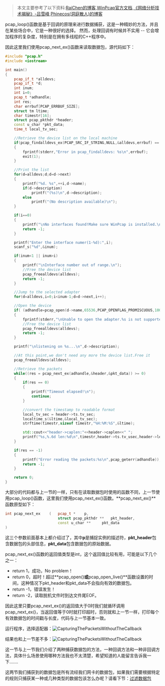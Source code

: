 > 本文主要参考了以下资料:[RaiChen的博客](http://www.cnblogs.com/raichen/p/4128819.html),[WinPcap官方文档](http://www.ferrisxu.com/WinPcap/html/index.html),[《网络分析技术揭秘》-吕雪峰](http://book.douban.com/subject/10830686/),[Phinecos(洞庭散人)的博客](http://www.cnblogs.com/phinecos/archive/2008/10/20/1315176.html)

pcap_loop()函数是基于回调的原理来进行数据捕获，这是一种精妙的方法，并且在某些场合中，它是一种很好的选择。 然而，处理回调有时候并不实用 -- 它会增加程序的复杂度，特别是在拥有多线程的C++程序中。

因此这里我们使用pcap_next_ex()函数来读取数据包，源代码如下：
```C++
#include "pcap.h"
#include <iostream>

int main()
{
	pcap_if_t *alldevs;
	pcap_if_t *d;
	int inum;
	int i=0;
	pcap_t *adhandle;
	int res;
	char errbuf[PCAP_ERRBUF_SIZE];
	struct tm ltime;
	char timestr[16];
	struct pcap_pkthdr *header;
	const u_char *pkt_data;
	time_t local_tv_sec;

	//Retrieve the device list on the local machine
	if(pcap_findalldevs_ex(PCAP_SRC_IF_STRING,NULL,&alldevs,errbuf) == -1)
	{
		fprintf(stderr,"Error in pcap_findalldevs: %s\n",errbuf);
		exit(1);
	}

	//Print the list
	for(d=alldevs;d;d=d->next)
	{
		printf("%d. %s",++i,d->name);
		if(d->description)
			printf("(%s)\n",d->description);
		else
			printf("(No description available)\n");
	}

	if(i==0)
	{
		printf("\nNo interfaces found!Make sure WinPcap is installed.\n");
		return -1;
	}

	printf("Enter the interface numer(1-%d):",i);
	scanf_s("%d",&inum);

	if(inum<1 || inum>i)
	{
		printf("\nInterface number out of range.\n");
		//Free the device list
		pcap_freealldevs(alldevs);
		return -1;
	}

	//Jump to the selected adapter
	for(d=alldevs,i=0;i<inum-1;d=d->next,i++);

	//Open the device
	if( (adhandle=pcap_open(d->name,65536,PCAP_OPENFLAG_PROMISCUOUS,1000,NULL,errbuf)) == NULL)
	{
		fprintf(stderr,"\nUnable to open the adapter.%s is not supported by WinPcap\n",d->name);
		//Free the device list
		pcap_freealldevs(alldevs);
		return -1;
	}

	printf("\nlistening on %s...\n",d->description);

	//At this point,we don't need any more the device list.Free it
	pcap_freealldevs(alldevs);

	//Retrieve the packets
	while((res = pcap_next_ex(adhandle,&header,&pkt_data)) >= 0)
	{
		if(res == 0)
		{
			printf("Timeout elapsed!\n");
			continue;
		}

		//convert the timestamp to readable format
		local_tv_sec = header->ts.tv_sec;
		localtime_s(&ltime,&local_tv_sec);
		strftime(timestr,sizeof timestr,"%H:%M:%S",&ltime);

		std::cout<<"header->caplen:"<<header->caplen<<" ";
		printf("%s,%.6d len:%d\n",timestr,header->ts.tv_usec,header->len);
	}

	if(res == -1)
	{
		printf("Error reading the packets:%s\n",pcap_geterr(adhandle));
		return -1;
	}

	return 0;
}
```
大部分的代码都与上一节的一样，只有在读取数据包时使用的函数不同，上一节使用pcap_loop()函数，这里我们使用pcap_next_ex()函数。**pcap_next_ex()**函数原型如下：
```C++
int pcap_next_ex	(	pcap_t * 	p,
                        struct pcap_pkthdr ** 	pkt_header,
                        const u_char ** 	pkt_data	 
)	
```
这三个参数前面基本上都介绍过了，其中**p**是捕捉实例的描述符，**pkt_header**包含数据包的头部信息，**pkt_data**包含数据包的原始数据。

pcap_next_ex()函数的返回值类型是int，这个返回值比较有用，可能是以下几个之一：
* return 1，成功，No problem！
* return 0，超时！超过**pcap_open()**或**pcap_open_live()**函数设置的时间，这种情况下pkt_header和pkt_data不会指向有效的数据包。
* return -1，错误发生！
* return -2，读取脱机文件时到达文件尾EOF。

因此这里只要pcap_next_ex()的返回值大于0时我们就循环调用pcap_next_ex()，当返回值等于0时就打印超时，否则就和上一节一样，打印每个有效数据包的时间戳与长度，代码与上一节基本一致。

运行程序，选择适配器：![CapturingThePacketsWithoutTheCallback](https://raw.githubusercontent.com/Heatwave/Blog/master/images/Sniffer_CapturingThePacketsWithoutTheCallback0.JPG)

结果也和上一节差不多：![CapturingThePacketsWithoutTheCallback](https://raw.githubusercontent.com/Heatwave/Blog/master/images/Sniffer_CapturingThePacketsWithoutTheCallback1.JPG)

这一节与上一节我们介绍了两种捕获数据包的方法，一种回调方法和一种非回调方法，具体什么场景使用哪种方法我也不太清楚，希望知道的人能留言告诉我一下.......

这两节我们捕获到的数据包是所有流经我们网卡的数据包，如果我们需要根据特定的规则只捕获某一种或几种类型的数据包该怎么办呢？请看下节：[过滤数据包](https://github.com/Heatwave/Blog/issues/8)